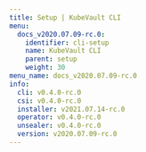 ```yaml
---
title: Setup | KubeVault CLI
menu:
  docs_v2020.07.09-rc.0:
    identifier: cli-setup
    name: KubeVault CLI
    parent: setup
    weight: 30
menu_name: docs_v2020.07.09-rc.0
info:
  cli: v0.4.0-rc.0
  csi: v0.4.0-rc.0
  installer: v2021.07.14-rc.0
  operator: v0.4.0-rc.0
  unsealer: v0.4.0-rc.0
  version: v2020.07.09-rc.0
---
```


